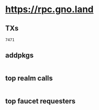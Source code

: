 # https://rpc.gno.land

## TXs
```
7471
```

## addpkgs
```
```

## top realm calls
```
```

## top faucet requesters
```
```

